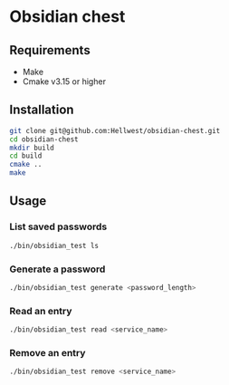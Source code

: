 # Obsidian chest

## Requirements
- Make
- Cmake v3.15 or higher

## Installation

```bash
git clone git@github.com:Hellwest/obsidian-chest.git
cd obsidian-chest
mkdir build
cd build
cmake ..
make
```

## Usage

### List saved passwords

```bash
./bin/obsidian_test ls
```

### Generate a password

```bash
./bin/obsidian_test generate <password_length>
```

### Read an entry

```bash
./bin/obsidian_test read <service_name>
```

### Remove an entry

```bash
./bin/obsidian_test remove <service_name>
```

